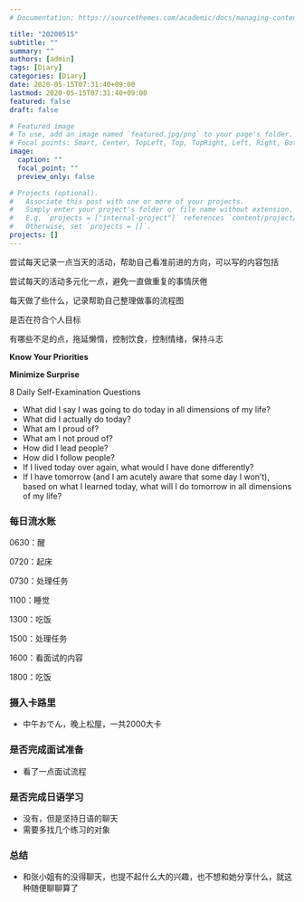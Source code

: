 ```yaml
---
# Documentation: https://sourcethemes.com/academic/docs/managing-content/

title: "20200515"
subtitle: ""
summary: ""
authors: [admin]
tags: [Diary]
categories: [Diary]
date: 2020-05-15T07:31:40+09:00
lastmod: 2020-05-15T07:31:40+09:00
featured: false
draft: false

# Featured image
# To use, add an image named `featured.jpg/png` to your page's folder.
# Focal points: Smart, Center, TopLeft, Top, TopRight, Left, Right, BottomLeft, Bottom, BottomRight.
image:
  caption: ""
  focal_point: ""
  preview_only: false

# Projects (optional).
#   Associate this post with one or more of your projects.
#   Simply enter your project's folder or file name without extension.
#   E.g. `projects = ["internal-project"]` references `content/project/deep-learning/index.md`.
#   Otherwise, set `projects = []`.
projects: []
---
```


尝试每天记录一点当天的活动，帮助自己看准前进的方向，可以写的内容包括

尝试每天的活动多元化一点，避免一直做重复的事情厌倦

每天做了些什么，记录帮助自己整理做事的流程图

是否在符合个人目标

有哪些不足的点，拖延懒惰，控制饮食，控制情绪，保持斗志

**Know Your Priorities**

**Minimize Surprise**

8 Daily Self-Examination Questions

- What did I say I was going to do today in all dimensions of my life?
- What did I actually do today?
- What am I proud of?
- What am I not proud of?
- How did I lead people?
- How did I follow people?
- If I lived today over again, what would I have done differently?
- If I have tomorrow (and I am acutely aware that some day I won’t), based on what I learned today, what will I do tomorrow in all dimensions of my life?

### 每日流水账

0630：醒

0720：起床

0730：处理任务

1100：睡觉

1300：吃饭

1500：处理任务

1600：看面试的内容

1800：吃饭

### 摄入卡路里

- 中午おでん，晚上松屋，一共2000大卡

### 是否完成面试准备

- 看了一点面试流程

### 是否完成日语学习

- 没有，但是坚持日语的聊天
- 需要多找几个练习的对象

### 总结

- 和张小姐有的没得聊天，也提不起什么大的兴趣，也不想和她分享什么，就这种随便聊聊算了

